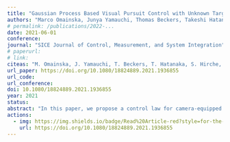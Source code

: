 ```yaml
---
title: "Gaussian Process Based Visual Pursuit Control with Unknown Target Motion Learning in Three Dimensions"
authors: "Marco Omainska, Junya Yamauchi, Thomas Beckers, Takeshi Hatanaka, Sandra Hirche and Masayuki Fujita"
# permalink: /publications/2022-...
date: 2021-06-01
conference:
journal: "SICE Journal of Control, Measurement, and System Integration"
# paperurl:
# link:
citeas: "M. Omainska, J. Yamauchi, T. Beckers, T. Hatanaka, S. Hirche, M. Fujita, “Gaussian process-based visual pursuit control with unknown target motion learning in three dimensions”. SICE Journal of Control, Measurement, and System Integration, Vol. 14, No. 1, pp. 116-127, 2021."
url_paper: https://doi.org/10.1080/18824889.2021.1936855
url_code:
url_conference:
doi: 10.1080/18824889.2021.1936855
year: 2021
status:
abstract: "In this paper, we propose a control law for camera-equipped drone networks to pursue a target rigid body with unknown motion based on distributed Gaussian process. First, we consider the situation where each drone has its own dataset, and learns the unknown target motion in a distributed manner. Second, we propose a control law using the distributed Gaussian processes, and show that the estimation and control errors are ultimately bounded. Furthermore, the effectiveness of the proposed method is verified first in simulations and then in real-world experiments with actual drones."
actions:
  - img: https://img.shields.io/badge/Read%20Article-red?style=for-the-badge&logo=Adobe&logoColor=white
    url: https://doi.org/10.1080/18824889.2021.1936855
---
```

